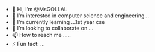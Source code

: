 - 👋 Hi, I’m @MsGOLLAL
- 👀 I’m interested in computer science and engineering...
- 🌱 I’m currently learning ...1st year cse
- 💞️ I’m looking to collaborate on ...
- 📫 How to reach me .....
- ⚡ Fun fact: ...

<!---
MsGOLLAL/MsGOLLAL is a ✨ special ✨ repository because its `README.md` (this file) appears on your GitHub profile.
You can click the Preview link to take a look at your changes.
--->
